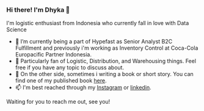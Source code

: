 ### Hi there! I'm Dhyka 👋

I'm logistic enthusiast from Indonesia who currently fall in love with Data Science

- 🔭 I’m currently being a part of Hypefast as Senior Analyst B2C Fulfillment and previously i'm working as Inventory Control at Coca-Cola Europacific Partner Indonesia.
- 🌱 Particularly fan of Logistic, Distribution, and Warehousing things. Feel free if you have any topic to discuss about.
- 👯 On the other side, sometimes i writing a book or short story. You can find one of my published book [here](https://www.goodreads.com/book/show/42108485-veranda-dan-pembunuhan-di-seribu-pintu).
- 📫 I'm best reached through my [Instagram](https://www.instagram.com/dhykac/?hl=id) or [linkedin](https://www.linkedin.com/in/dhykac/).

Waiting for you to reach me out, see you!
